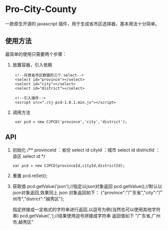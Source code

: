 # Pro-City-County
一款原生开源的 javascript 插件，用于生成省市区选择器，基本用法十分简单。
## 使用方法
最简单的使用只需要两个步骤：

1. 放置容器，引入依赖

		<!--存放省市区数据的三个 select-->
		<select id="province"></select>
		<select id="city"></select>
		<select id="district"></select>
		
		<!--引入插件-->
		<script src="./cj-pcd-1.0.1.min.js"></script>

2. 调用方法

 		var pcd = new CJPCD('province','city','district');
 ## API
 1. 初始化
		/**
			provinceId ：省份 select id
			cityId     ：城市 select id
			districtId ：县区 select id
		*/
    
   		var pcd = new CJPCD(provinceId,cityId,districtId);
2. 重置
		pcd.reSet();
3. 获取值
		pcd.getValue('json');//指定以json对象返回
		pcd.getValue();//默认以json对象返回,效果同上
	 json 对象返回如下：
		{"province":"广东省","city":"广州市","district":"越秀区"};
    
	指定拼接成一定格式的字符串进行返回,以逗号为例(当然也可以使用其他字符串)
		pcd.getValue(',');//结果使用逗号拼接成字符串
	返回值如下
		"广东省,广州市,越秀区"
